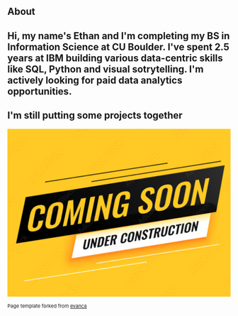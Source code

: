 ## About
Hi, my name's Ethan and I'm completing my BS in Information Science at CU Boulder. I've spent 2.5 years at IBM building various data-centric skills like SQL, Python and visual sotrytelling. I'm actively looking for paid data analytics opportunities.<br>
---

## I'm still putting some projects together

<img src="images/Underconstruction.png?raw=true"/>

<p style="font-size:11px">Page template forked from <a href="https://github.com/evanca/quick-portfolio">evanca</a></p>
<!-- Remove above link if you don't want to attibute -->
